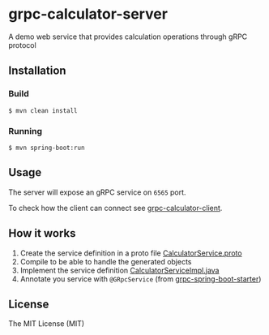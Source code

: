 # grpc-calculator-server
A demo web service that provides calculation operations through gRPC protocol

## Installation

### Build
```console
$ mvn clean install
```

### Running
```console
$ mvn spring-boot:run
```

## Usage

The server will expose an gRPC service on `6565` port.

To check how the client can connect see [grpc-calculator-client](https://github.com/robertoduessmann/grpc-calculator-client).

## How it works
1) Create the service definition in a proto file [CalculatorService.proto](https://github.com/robertoduessmann/grpc-calculator-server/blob/master/src/main/proto/CalculatorService.proto) 
2) Compile to be able to handle the generated objects
3) Implement the service definition [CalculatorServiceImpl.java](https://github.com/robertoduessmann/grpc-calculator-server/blob/master/src/main/java/com/calculator/grpccalculatorserver/protoimpl/CalculatorServiceImpl.java)
4) Annotate you service with `@GRpcService` (from [grpc-spring-boot-starter](https://github.com/LogNet/grpc-spring-boot-starter))
## License
The MIT License (MIT)